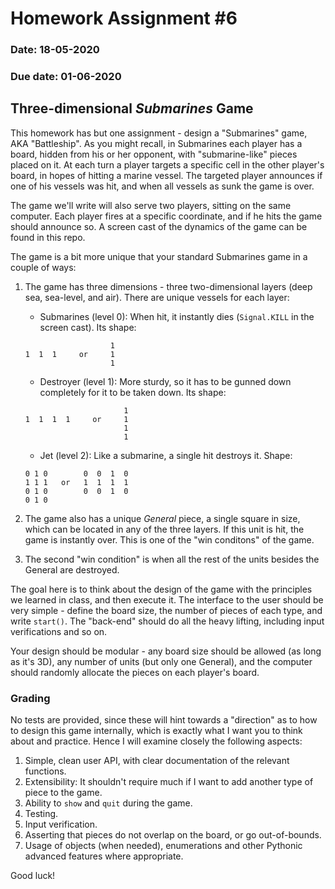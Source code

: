 # Homework Assignment #6

### Date: 18-05-2020
### Due date: 01-06-2020

## Three-dimensional _Submarines_ Game

This homework has but one assignment - design a "Submarines" game, AKA "Battleship". As you might recall,
in Submarines each player has a board, hidden from his or her opponent, with "submarine-like" pieces
placed on it. At each turn a player targets a specific cell in the other player's board, in
hopes of hitting a marine vessel. The targeted player announces if one of his vessels was
hit, and when all vessels as sunk the game is over.

The game we'll write will also serve two players, sitting on the same computer. Each player
fires at a specific coordinate, and if he hits the game should announce so. A screen cast
of the dynamics of the game can be found in this repo.

The game is a bit more unique that your standard Submarines game in a couple of ways:

1. The game has three dimensions - three two-dimensional layers (deep sea, sea-level, and air). There are unique vessels
for each layer:

    - Submarines (level 0): When hit, it instantly dies (`Signal.KILL` in the screen cast). Its shape:
    ```
                       1
    1  1  1     or     1
                       1
    ```
    - Destroyer (level 1): More sturdy, so it has to be gunned down completely for it to be taken down. Its shape:
    ```
                          1
    1  1  1  1     or     1
                          1
                          1
    ```
    - Jet (level 2): Like a submarine, a single hit destroys it. Shape:
    ```
    0 1 0        0  0  1  0
    1 1 1   or   1  1  1  1
    0 1 0        0  0  1  0
    0 1 0
    ```

2. The game also has a unique _General_ piece, a single square in size, which can be
located in any of the three layers. If this unit is hit, the game is instantly over. This
is one of the "win conditons" of the game.
3. The second "win condition" is when all the rest of the units besides the General are destroyed.

The goal here is to think about the design of the game with the principles we learned in class,
and then execute it. The interface to the user should be very simple - define the board size,
the number of pieces of each type, and write `start()`. The "back-end" should do all the heavy
lifting, including input verifications and so on.

Your design should be modular - any board size should be allowed (as long as it's 3D), any
number of units (but only one General), and the computer should randomly allocate the pieces on
each player's board.

### Grading

No tests are provided, since these will hint towards a "direction" as to how to design this game internally,
which is exactly what I want you to think about and practice. Hence I will examine closely the following aspects:

1. Simple, clean user API, with clear documentation of the relevant functions.
2. Extensibility: It shouldn't require much if I want to add another type of piece to the game.
3. Ability to `show` and `quit` during the game.
4. Testing.
5. Input verification.
6. Asserting that pieces do not overlap on the board, or go out-of-bounds.
7. Usage of objects (when needed), enumerations and other Pythonic advanced features where appropriate.

Good luck!

